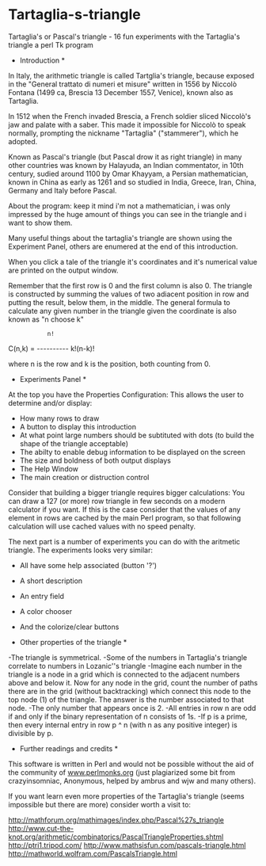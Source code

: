 # Tartaglia-s-triangle
Tartaglia's or Pascal's triangle - 16 fun experiments with the Tartaglia's triangle a perl Tk program

* Introduction *

In Italy, the arithmetic triangle is called Tartglia's triangle, because exposed in the "General trattato di numeri et misure" written in 1556 by Niccolò Fontana (1499 ca, Brescia 13 December 1557, Venice), known also as Tartaglia.

In 1512 when the French invaded Brescia, a French soldier sliced Niccolò's jaw and palate with a saber. This made it impossible for Niccolò to speak normally, prompting the nickname "Tartaglia" ("stammerer"), which he adopted.

Known as Pascal's triangle (but Pascal drow it as right triangle) in many other countries was known by Halayuda, an Indian commentator, in 10th century, sudied around 1100 by Omar Khayyam, a Persian mathematician, known in China as early as 1261 and so studied in India, Greece, Iran, China, Germany and Italy before Pascal.

About the program: keep it mind i'm not a mathematician, i was only impressed by the huge amount of things you can see in the triangle and i want to show them.

Many useful things about the tartaglia's triangle are shown using the Experiment Panel, others are enumered at the end of this introduction.

When you click a tale of the triangle it's coordinates and it's numerical value are printed on the output window.

Remember that the first row is 0 and the first column is also 0. The triangle is constructed by summing the values of two adiacent position in row and putting the result, below them, in the middle. The general formula to calculate any given number in the triangle given the coordinate is also known as "n choose k"

               n!
 C(n,k) =  ----------
            k!(n-k)!


where n is the row and k is the position, both counting from 0.



* Experiments Panel *

At the top you have the Properties Configuration: This allows the user to determine and/or display:
 * How many rows to draw
 * A button to display this introduction
 * At what point large numbers should be subtituted with dots (to build the shape of the triangle acceptable)
 * The abilty to enable debug information to be displayed on the screen
 * The size and boldness of both output displays
 * The Help Window
 * The main creation or distruction control

Consider that building a bigger triangle requires bigger calculations: You can draw a 127 (or more) row triangle in few seconds on a modern calculator if you want.
If this is the case consider that the values of any element in rows are cached by the main Perl program, so that following calculation will use cached values with no speed penalty.

The next part is a number of experiments you can do with the aritmetic triangle.
The experiments looks very similar:
 * All have some help associated (button '?')
 * A short description
 * An entry field
 * A color chooser
 * And the colorize/clear buttons


* Other properties of the triangle *

-The triangle is symmetrical.
-Some of the numbers in Tartaglia's triangle correlate to numbers in Lozanic''s triangle
-Imagine each number in the triangle is a node in a grid which is connected to the adjacent numbers above and below it. Now for any node in the grid, count the number of paths there are in the grid (without backtracking) which connect this node to the top node (1) of the triangle. The answer is the number associated to that node.
-The only number that appears once is 2.
-All entries in row n are odd if and only if the binary representation of n consists of 1s.
-If p is a prime, then every internal entry in row p ^ n (with n as any positive integer) is divisible by p.



* Further readings and credits *

This software is written in Perl and would not be possible without the aid of the community of www.perlmonks.org (just plagiarized some bit from crazyinsomniac, Anonymous, helped by ambrus and wjw and many others).

If you want learn even more properties of the Tartaglia's triangle (seems impossible but there are more) consider worth a visit to:

http://mathforum.org/mathimages/index.php/Pascal%27s_triangle
http://www.cut-the-knot.org/arithmetic/combinatorics/PascalTriangleProperties.shtml
http://ptri1.tripod.com/
http://www.mathsisfun.com/pascals-triangle.html
http://mathworld.wolfram.com/PascalsTriangle.html


